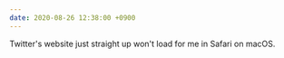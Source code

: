 ```yaml
---
date: 2020-08-26 12:38:00 +0900
---
```


Twitter's website just straight up won't load for me in Safari on macOS.
